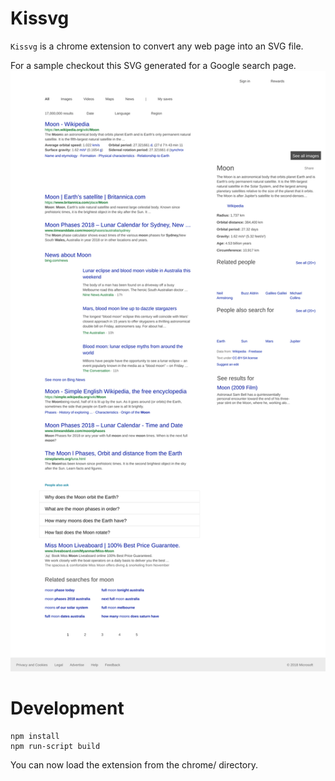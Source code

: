 # Kissvg

`Kissvg` is a chrome extension to convert any web page into an SVG file.

For a sample checkout this SVG generated for a Google search page.
![sample.svg](sample.svg)


# Development

```
npm install
npm run-script build
```

You can now load the extension from the chrome/ directory.









